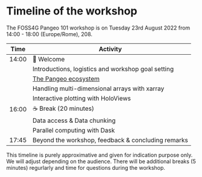 # Timeline of the workshop

The FOSS4G Pangeo 101 workshop is on Tuesday 23rd August 2022 from 14:00 - 18:00 (Europe/Rome), 208.

| Time | Activity | 
| ---- | -------- | 
| 14:00  | 👋 Welcome | 
|  | Introductions, logistics and workshop goal setting |
|  | [The Pangeo ecosystem](https://docs.google.com/presentation/d/1XB9jmKlPnyAtUWRG_xzGC9h3qn_88gVSegOI3uDcaKo/edit?usp=sharing) |
|  | Handling multi-dimensional arrays with xarray |
|  | Interactive plotting with HoloViews |
| 16:00  | ☕️ Break (20 minutes)|
|  | Data access & Data chunking |
|  | Parallel computing with Dask |
| 17:45 | Beyond the workshop, feedback & concluding remarks |

This timeline is purely approximative and given for indication purpose only. We will adjust depending on the audience.
There will be additional breaks (5 minutes) regurlarly and time for questions during the workshop.

